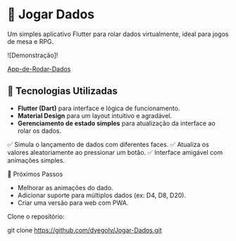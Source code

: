 # 🎲 Jogar Dados

Um simples aplicativo Flutter para rolar dados virtualmente, ideal para jogos de mesa e RPG.

![Demonstração]!

[App-de-Rodar-Dados](https://github.com/user-attachments/assets/d7229e65-a043-4045-81c3-82640696a020)


## 🚀 Tecnologias Utilizadas

- **Flutter (Dart)** para interface e lógica de funcionamento.
- **Material Design** para um layout intuitivo e agradável.
- **Gerenciamento de estado simples** para atualização da interface ao rolar os dados.

✅ Simula o lançamento de dados com diferentes faces.
✅ Atualiza os valores aleatoriamente ao pressionar um botão.
✅ Interface amigável com animações simples.

🎯 Próximos Passos
- Melhorar as animações do dado.
- Adicionar suporte para múltiplos dados (ex: D4, D8, D20).
- Criar uma versão para web com PWA.

 Clone o repositório:
 
   git clone https://github.com/dyegolv/Jogar-Dados.git
